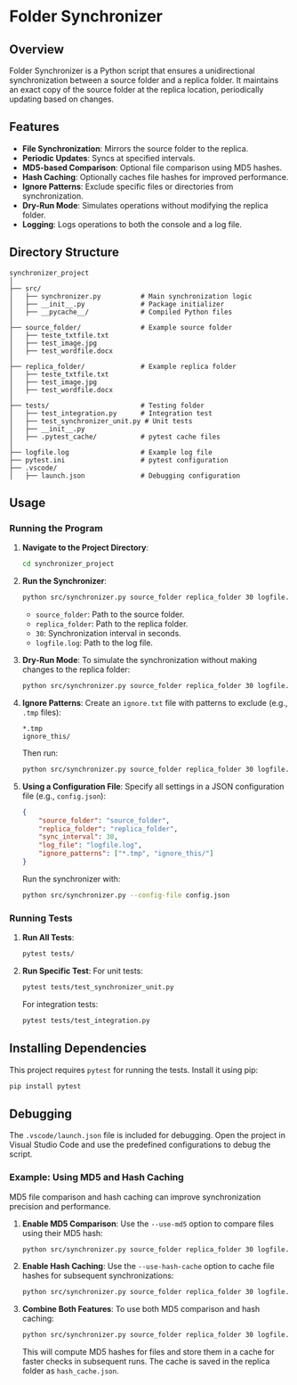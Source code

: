 
# Folder Synchronizer

## Overview
Folder Synchronizer is a Python script that ensures a unidirectional synchronization between a source folder and a replica folder. It maintains an exact copy of the source folder at the replica location, periodically updating based on changes.

## Features
- **File Synchronization**: Mirrors the source folder to the replica.
- **Periodic Updates**: Syncs at specified intervals.
- **MD5-based Comparison**: Optional file comparison using MD5 hashes.
- **Hash Caching**: Optionally caches file hashes for improved performance.
- **Ignore Patterns**: Exclude specific files or directories from synchronization.
- **Dry-Run Mode**: Simulates operations without modifying the replica folder.
- **Logging**: Logs operations to both the console and a log file.

## Directory Structure
```
synchronizer_project
│
├── src/
│   ├── synchronizer.py          # Main synchronization logic
│   ├── __init__.py              # Package initializer
│   ├── __pycache__/             # Compiled Python files
│
├── source_folder/               # Example source folder
│   ├── teste_txtfile.txt
│   ├── test_image.jpg
│   ├── test_wordfile.docx
│
├── replica_folder/              # Example replica folder
│   ├── teste_txtfile.txt
│   ├── test_image.jpg
│   ├── test_wordfile.docx
│
├── tests/                       # Testing folder
│   ├── test_integration.py      # Integration test
│   ├── test_synchronizer_unit.py # Unit tests
│   ├── __init__.py
│   ├── .pytest_cache/           # pytest cache files
│
├── logfile.log                  # Example log file
├── pytest.ini                   # pytest configuration
├── .vscode/
│   ├── launch.json              # Debugging configuration
```

## Usage
### Running the Program
1. **Navigate to the Project Directory**:
   ```bash
   cd synchronizer_project
   ```

2. **Run the Synchronizer**:
   ```bash
   python src/synchronizer.py source_folder replica_folder 30 logfile.log
   ```
   - `source_folder`: Path to the source folder.
   - `replica_folder`: Path to the replica folder.
   - `30`: Synchronization interval in seconds.
   - `logfile.log`: Path to the log file.

3. **Dry-Run Mode**:
   To simulate the synchronization without making changes to the replica folder:
   ```bash
   python src/synchronizer.py source_folder replica_folder 30 logfile.log --dry-run
   ```

4. **Ignore Patterns**:
   Create an `ignore.txt` file with patterns to exclude (e.g., `.tmp` files):
   ```
   *.tmp
   ignore_this/
   ```
   Then run:
   ```bash
   python src/synchronizer.py source_folder replica_folder 30 logfile.log --ignore-file ignore.txt
   ```

5. **Using a Configuration File**:
   Specify all settings in a JSON configuration file (e.g., `config.json`):
   ```json
   {
       "source_folder": "source_folder",
       "replica_folder": "replica_folder",
       "sync_interval": 30,
       "log_file": "logfile.log",
       "ignore_patterns": ["*.tmp", "ignore_this/"]
   }
   ```
   Run the synchronizer with:
   ```bash
   python src/synchronizer.py --config-file config.json
   ```

### Running Tests
1. **Run All Tests**:
   ```bash
   pytest tests/
   ```

2. **Run Specific Test**:
   For unit tests:
   ```bash
   pytest tests/test_synchronizer_unit.py
   ```
   For integration tests:
   ```bash
   pytest tests/test_integration.py
   ```

## Installing Dependencies
This project requires `pytest` for running the tests. Install it using pip:
```bash
pip install pytest
```

## Debugging
The `.vscode/launch.json` file is included for debugging. Open the project in Visual Studio Code and use the predefined configurations to debug the script.


### Example: Using MD5 and Hash Caching
MD5 file comparison and hash caching can improve synchronization precision and performance.

1. **Enable MD5 Comparison**:
   Use the `--use-md5` option to compare files using their MD5 hash:
   ```bash
   python src/synchronizer.py source_folder replica_folder 30 logfile.log --use-md5
   ```

2. **Enable Hash Caching**:
   Use the `--use-hash-cache` option to cache file hashes for subsequent synchronizations:
   ```bash
   python src/synchronizer.py source_folder replica_folder 30 logfile.log --use-hash-cache
   ```

3. **Combine Both Features**:
   To use both MD5 comparison and hash caching:
   ```bash
   python src/synchronizer.py source_folder replica_folder 30 logfile.log --use-md5 --use-hash-cache
   ```

   This will compute MD5 hashes for files and store them in a cache for faster checks in subsequent runs. The cache is saved in the replica folder as `hash_cache.json`.
